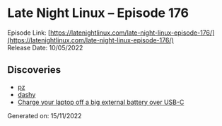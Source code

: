 # Late Night Linux – Episode 176
Episode Link: [https://latenightlinux.com/late-night-linux-episode-176/](https://latenightlinux.com/late-night-linux-episode-176/)  
Release Date: 10/05/2022
## Discoveries
* [pz](https://github.com/CZ-NIC/pz)
* [dashy](https://dashy.to/)
* [Charge your laptop off a big external battery over USB-C](https://twitter.com/zorinaq/status/1176625574762053632)

Generated on: 15/11/2022